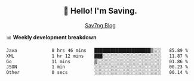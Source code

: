 <h2 align="center">👋 Hello! I'm Saving.</h2>
<p align="center">
  <a href="https://sav7ng.com">Sav7ng Blog</a>
</p>

📊 **Weekly development breakdown**

<!--START_SECTION:waka-->

```txt
Java             8 hrs 46 mins   █████████████████████▒░░░   85.89 %
XML              1 hr 12 mins    ███░░░░░░░░░░░░░░░░░░░░░░   11.87 %
Go               11 mins         ▒░░░░░░░░░░░░░░░░░░░░░░░░   01.86 %
JSON             1 min           ░░░░░░░░░░░░░░░░░░░░░░░░░   00.23 %
Other            0 secs          ░░░░░░░░░░░░░░░░░░░░░░░░░   00.14 %
```

<!--END_SECTION:waka-->
